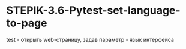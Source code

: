 # STEPIK-3.6-Pytest-set-language-to-page
test - открыть web-страницу, задав параметр - язык интерфейса
